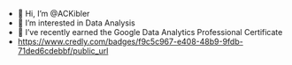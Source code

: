 - 👋 Hi, I’m @ACKibler
- 👀 I’m interested in Data Analysis 
- 🌱 I’ve recently earned the Google Data Analytics Professional Certificate 
-    <https://www.credly.com/badges/f9c5c967-e408-48b9-9fdb-71ded6cdebbf/public_url>
